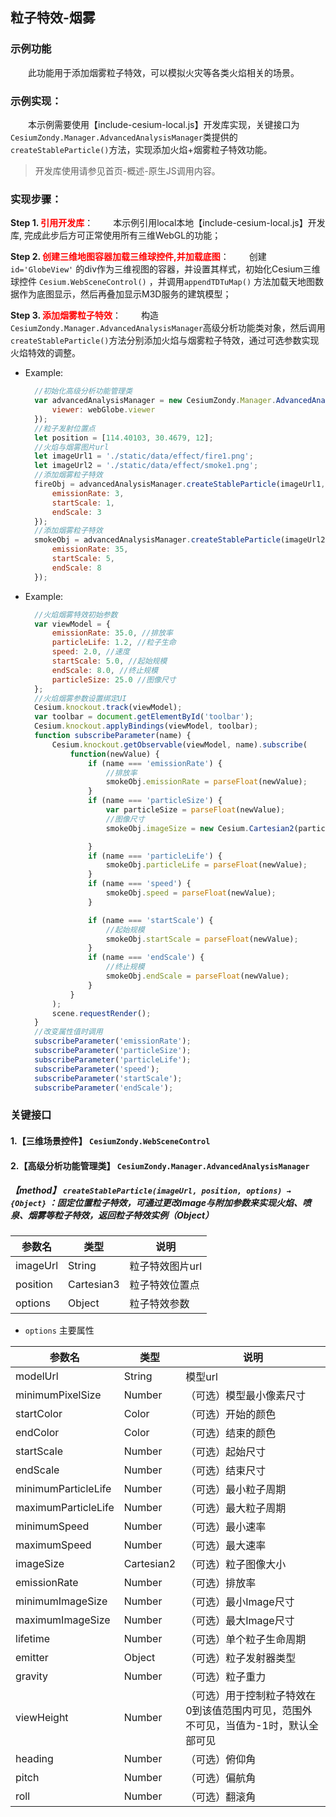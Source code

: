 ## 粒子特效-烟雾

### 示例功能

&ensp;&ensp;&ensp;&ensp;此功能用于添加烟雾粒子特效，可以模拟火灾等各类火焰相关的场景。

### 示例实现：

&ensp;&ensp;&ensp;&ensp;本示例需要使用【include-cesium-local.js】开发库实现，关键接口为`CesiumZondy.Manager.AdvancedAnalysisManager`类提供的`createStableParticle()`方法，实现添加火焰+烟雾粒子特效功能。

>开发库使用请参见首页-概述-原生JS调用内容。

### 实现步骤：

**Step 1. <font color=red>引用开发库</font>**：
&ensp;&ensp;&ensp;&ensp;本示例引用local本地【include-cesium-local.js】开发库, 完成此步后方可正常使用所有三维WebGL的功能；

**Step 2. <font color=red>创建三维地图容器加载三维球控件,并加载底图</font>**：
&ensp;&ensp;&ensp;&ensp;创建 `id='GlobeView'` 的div作为三维视图的容器，并设置其样式，初始化Cesium三维球控件 `Cesium.WebSceneControl()` ，并调用`appendTDTuMap()` 方法加载天地图数据作为底图显示，然后再叠加显示M3D服务的建筑模型；

**Step 3. <font color=red>添加烟雾粒子特效</font>**：
&ensp;&ensp;&ensp;&ensp;构造`CesiumZondy.Manager.AdvancedAnalysisManager`高级分析功能类对象，然后调用`createStableParticle()`方法分别添加火焰与烟雾粒子特效，通过可选参数实现火焰特效的调整。

* Example:
  ``` Javascript
    //初始化高级分析功能管理类
    var advancedAnalysisManager = new CesiumZondy.Manager.AdvancedAnalysisManager({
        viewer: webGlobe.viewer
    });
    //粒子发射位置点
    let position = [114.40103, 30.4679, 12];
    //火焰与烟雾图片url
    let imageUrl1 = './static/data/effect/fire1.png';
    let imageUrl2 = './static/data/effect/smoke1.png';
    //添加烟雾粒子特效
    fireObj = advancedAnalysisManager.createStableParticle(imageUrl1, position, {
        emissionRate: 3,
        startScale: 1,
        endScale: 3
    });
    //添加烟雾粒子特效
    smokeObj = advancedAnalysisManager.createStableParticle(imageUrl2, position, {
        emissionRate: 35,
        startScale: 5,
        endScale: 8
    });
  ```

* Example:
  ``` Javascript
    //火焰烟雾特效初始参数
    var viewModel = {
        emissionRate: 35.0, //排放率
        particleLife: 1.2, //粒子生命
        speed: 2.0, //速度
        startScale: 5.0, //起始规模
        endScale: 8.0, //终止规模
        particleSize: 25.0 //图像尺寸
    };
    //火焰烟雾参数设置绑定UI
    Cesium.knockout.track(viewModel);
    var toolbar = document.getElementById('toolbar');
    Cesium.knockout.applyBindings(viewModel, toolbar);
    function subscribeParameter(name) {
        Cesium.knockout.getObservable(viewModel, name).subscribe(
            function(newValue) {
                if (name === 'emissionRate') {
                    //排放率
                    smokeObj.emissionRate = parseFloat(newValue);
                }
                if (name === 'particleSize') {
                    var particleSize = parseFloat(newValue);
                    //图像尺寸
                    smokeObj.imageSize = new Cesium.Cartesian2(particleSize, particleSize);

                }
                if (name === 'particleLife') {
                    smokeObj.particleLife = parseFloat(newValue);
                }
                if (name === 'speed') {
                    smokeObj.speed = parseFloat(newValue);
                }

                if (name === 'startScale') {
                    //起始规模
                    smokeObj.startScale = parseFloat(newValue);
                }
                if (name === 'endScale') {
                    //终止规模
                    smokeObj.endScale = parseFloat(newValue);
                }
            }
        );
        scene.requestRender();
    }
    //改变属性值时调用
    subscribeParameter('emissionRate');
    subscribeParameter('particleSize');
    subscribeParameter('particleLife');
    subscribeParameter('speed');
    subscribeParameter('startScale');
    subscribeParameter('endScale');
  ```

### 关键接口

#### 1.【三维场景控件】 `CesiumZondy.WebSceneControl` 

#### 2.【高级分析功能管理类】 `CesiumZondy.Manager.AdvancedAnalysisManager`

##### 【method】 `createStableParticle(imageUrl, position, options) → {Object}` ：固定位置粒子特效，可通过更改image与附加参数来实现火焰、喷泉、烟雾等粒子特效，返回粒子特效实例（Object）

|参数名|类型|说明|
|-|-|-|
|imageUrl|String |粒子特效图片url|
|position|Cartesian3 |粒子特效位置点|
|options|Object|粒子特效参数|

* `options` 主要属性

|参数名|类型|说明|
|-|-|-|
|modelUrl|String|模型url|
|minimumPixelSize|Number|（可选）模型最小像素尺寸|
|startColor|Color|（可选）开始的颜色|
|endColor|Color|（可选）结束的颜色|
|startScale|Number|（可选）起始尺寸|
|endScale|Number|（可选）结束尺寸|
|minimumParticleLife|Number|（可选）最小粒子周期|
|maximumParticleLife|Number|（可选）最大粒子周期|
|minimumSpeed|Number|（可选）最小速率|
|maximumSpeed|Number|（可选）最大速率|
|imageSize|Cartesian2|（可选）粒子图像大小|
|emissionRate|Number|（可选）排放率|
|minimumImageSize|Number|（可选）最小Image尺寸|
|maximumImageSize|Number|（可选）最大Image尺寸|
|lifetime|Number|（可选）单个粒子生命周期|
|emitter|Object|（可选）粒子发射器类型|
|gravity|Number|（可选）粒子重力|
|viewHeight|Number|（可选）用于控制粒子特效在0到该值范围内可见，范围外不可见，当值为-1时，默认全部可见|
|heading|Number|（可选）俯仰角|
|pitch|Number|（可选）偏航角|
|roll|Number|（可选）翻滚角|



